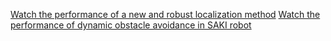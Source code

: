 [Watch the performance of a new and robust localization method](https://youtu.be/9mxdf5QwNAI)
[Watch the performance of dynamic obstacle avoidance in SAKI robot](https://youtu.be/2ksWL9cfkCk)

